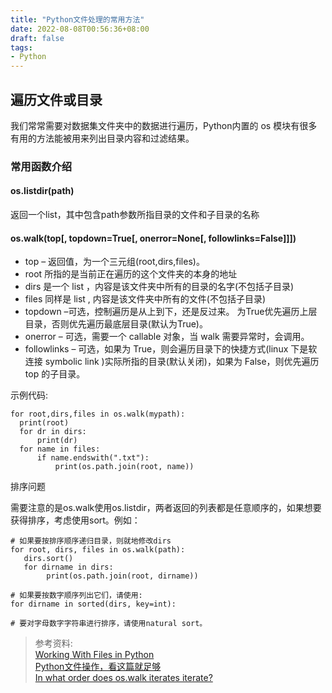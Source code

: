 ```yaml
---
title: "Python文件处理的常用方法"
date: 2022-08-08T00:56:36+08:00
draft: false
tags:
- Python
---
```


## 遍历文件或目录

我们常常需要对数据集文件夹中的数据进行遍历，Python内置的 os 模块有很多有用的方法能被用来列出目录内容和过滤结果。

### 常用函数介绍

#### os.listdir(path)

返回一个list，其中包含path参数所指目录的文件和子目录的名称

#### os.walk(top[, topdown=True[, onerror=None[, followlinks=False]]])

- top – 返回值，为一个三元组(root,dirs,files)。
- root 所指的是当前正在遍历的这个文件夹的本身的地址
- dirs 是一个 list ，内容是该文件夹中所有的目录的名字(不包括子目录)
- files 同样是 list , 内容是该文件夹中所有的文件(不包括子目录)
- topdown –可选，控制遍历是从上到下，还是反过来。 为True优先遍历上层目录，否则优先遍历最底层目录(默认为True)。
- onerror – 可选，需要一个 callable 对象，当 walk 需要异常时，会调用。
- followlinks – 可选，如果为 True，则会遍历目录下的快捷方式(linux 下是软连接 symbolic link )实际所指的目录(默认关闭)，如果为 False，则优先遍历 top 的子目录。

示例代码:

```
for root,dirs,files in os.walk(mypath):
  print(root)
  for dr in dirs:
      print(dr)
  for name in files:
      if name.endswith(".txt"):
          print(os.path.join(root, name))
```

排序问题

需要注意的是os.walk使用os.listdir，两者返回的列表都是任意顺序的，如果想要获得排序，考虑使用sort。例如：

```
# 如果要按排序顺序递归目录，则就地修改dirs
for root, dirs, files in os.walk(path):
   dirs.sort()
   for dirname in dirs:
        print(os.path.join(root, dirname))

# 如果要按数字顺序列出它们，请使用:
for dirname in sorted(dirs, key=int):

# 要对字母数字字符串进行排序，请使用natural sort。
```

> 参考资料:  
> [Working With Files in Python](https://realpython.com/working-with-files-in-python/)  
> [Python文件操作，看这篇就足够](https://zhuanlan.zhihu.com/p/56909212)  
> [In what order does os.walk iterates iterate?](https://stackoverflow.com/questions/18282370/in-what-order-does-os-walk-iterates-iterate)